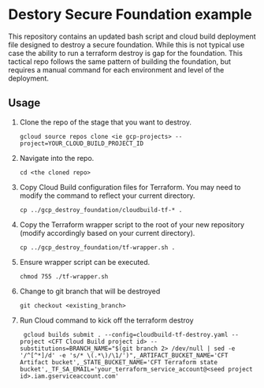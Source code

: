 # Destory Secure Foundation example

This repository contains an updated bash script and cloud build deployment file designed to destroy a secure foundation. While this is not typical use case the ability to run a terraform destroy is gap for the foundation. This tactical repo follows the same pattern of building the foundation, but requires a manual command for each environment and level of the deployment.

## Usage

1. Clone the repo of the stage that you want to destroy.
   ```
   gcloud source repos clone <ie gcp-projects> --project=YOUR_CLOUD_BUILD_PROJECT_ID
   ```
1. Navigate into the repo.
   ```
   cd <the cloned repo>
   ```
1. Copy Cloud Build configuration files for Terraform. You may need to modify the command to reflect
   your current directory.
   ```
   cp ../gcp_destroy_foundation/cloudbuild-tf-* .
   ```
1. Copy the Terraform wrapper script to the root of your new repository (modify accordingly based on your current directory).
   ```
   cp ../gcp_destroy_foundation/tf-wrapper.sh .
   ```
1. Ensure wrapper script can be executed.
   ```
   chmod 755 ./tf-wrapper.sh
   ```
1. Change to git branch that will be destroyed
   ```
   git checkout <existing_branch>
   ```
1. Run Cloud command to kick off the terraform destroy 
   ```
    gcloud builds submit . --config=cloudbuild-tf-destroy.yaml --project <CFT Cloud Build project id> --substitutions=BRANCH_NAME="$(git branch 2> /dev/null | sed -e '/^[^*]/d' -e 's/* \(.*\)/\1/')",_ARTIFACT_BUCKET_NAME='CFT Artifact bucket',_STATE_BUCKET_NAME='CFT Terraform state bucket',_TF_SA_EMAIL='your_terraform_service_account@<seed project id>.iam.gserviceaccount.com'
   ```